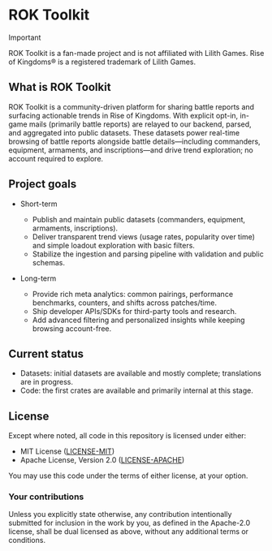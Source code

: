 # ROK Toolkit

> [!IMPORTANT]
> ROK Toolkit is a fan-made project and is not affiliated with Lilith Games. Rise of Kingdoms® is a registered trademark of Lilith Games.

## What is ROK Toolkit

ROK Toolkit is a community-driven platform for sharing battle reports and surfacing actionable trends in Rise of Kingdoms. With explicit opt-in, in-game mails (primarily battle reports) are relayed to our backend, parsed, and aggregated into public datasets. These datasets power real-time browsing of battle reports alongside battle details—including commanders, equipment, armaments, and inscriptions—and drive trend exploration; no account required to explore.

## Project goals

- Short-term
  - Publish and maintain public datasets (commanders, equipment, armaments, inscriptions).
  - Deliver transparent trend views (usage rates, popularity over time) and simple loadout exploration with basic filters.
  - Stabilize the ingestion and parsing pipeline with validation and public schemas.

- Long-term
  - Provide rich meta analytics: common pairings, performance benchmarks, counters, and shifts across patches/time.
  - Ship developer APIs/SDKs for third-party tools and research.
  - Add advanced filtering and personalized insights while keeping browsing account-free.

## Current status

- Datasets: initial datasets are available and mostly complete; translations are in progress.
- Code: the first crates are available and primarily internal at this stage.

## License

Except where noted, all code in this repository is licensed under either:

* MIT License ([LICENSE-MIT](./LICENSE-MIT))
* Apache License, Version 2.0 ([LICENSE-APACHE](./LICENSE-APACHE))

You may use this code under the terms of either license, at your option.

### Your contributions

Unless you explicitly state otherwise, any contribution intentionally submitted for inclusion in the work by you, as defined in the Apache-2.0 license, shall be dual licensed as above, without any additional terms or conditions.